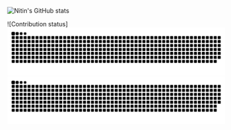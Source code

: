 ![Nitin's GitHub stats](https://github-readme-stats.vercel.app/api?username=nkthehustler&show_icons=true&theme=midnight-purple)

![Contribution status] <img src="https://raw.githubusercontent.com/Platane/snk/output/github-contribution-grid-snake.svg">
![mishmanners snake gif](https://github.com/nkthehustler/nkthehustler/blob/output/github-contribution-grid-snake.svg)
